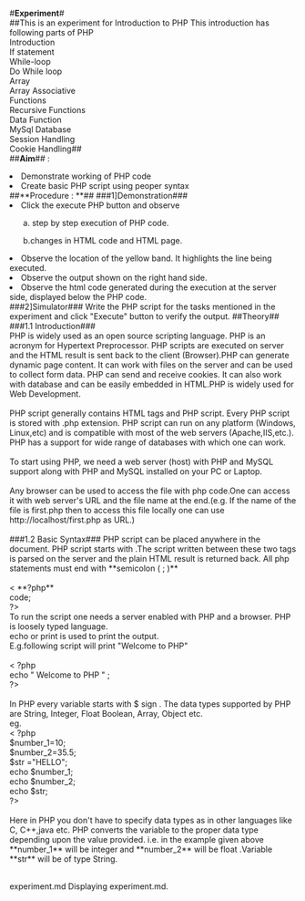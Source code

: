 #**Experiment**#<br>
##This is an experiment for Introduction to PHP
This introduction has following parts of PHP<br>
Introduction<br>
If statement<br>
While-loop<br>
Do While loop<br>
Array<br>
Array Associative<br>
Functions<br>
Recursive Functions<br>
Data Function<br>
MySql Database<br>
Session Handling<br>
Cookie Handling##<br>
##**Aim**## :
<li>Demonstrate working of PHP code</li>
<li>Create basic PHP script using peoper syntax</li>
##**Procedure : **##
###1]Demonstration###
<li>Click the execute PHP button and observe</li>
<ol>a. step by step execution of PHP code.</ol>
<ol>b.changes in HTML code and HTML page.</ol>
<li>Observe the location of the yellow band. It highlights the line being executed.</li>
<li>Observe the output shown on the right hand side.</li>
<li>Observe the html code generated during the execution at the server side, displayed below the PHP code.</li>
###2]Simulator###
Write the PHP script for the tasks mentioned in the experiment and click "Execute" button to verify the output.
##Theory##
###1.1 Introduction###<br>
PHP is widely used as an open source scripting language. PHP is an acronym for Hypertext Preprocessor. PHP scripts are executed on server and the HTML result is sent back to the client (Browser).PHP can generate dynamic page content. It can work with files on the server and can be used to collect form data. PHP can send and receive cookies. It can also work with database and can be easily embedded in HTML.PHP is widely used for Web Development.<br><br>
PHP script generally contains HTML tags and PHP script. Every PHP script is stored with .php extension. PHP script can run on any platform (Windows, Linux,etc) and is compatible with most of the web servers (Apache,IIS,etc.). PHP has a support for wide range of databases with which one can work.<br><br>
To start using PHP, we need a web server (host) with PHP and MySQL support along with PHP and MySQL installed on your PC or Laptop.<br><br>
Any browser can be used to access the file with php code.One can access it with web server's URL and the file name at the end.(e.g. If the name of the file is first.php then to access this file locally one can use http://localhost/first.php as URL.)<br><br>
###1.2 Basic Syntax###
PHP script can be placed anywhere in the document. PHP script starts with <?php and ends with?>.The script written between these two tags is parsed on the server and the plain HTML result is returned back. All php statements must end with **semicolon ( ; )**<br><br>
< **?php**<br>
code;<br>
?><br>
To run the script one needs a server enabled with PHP and a browser. PHP is loosely typed language.<br>
echo or print is used to print the output.<br>
E.g.following script will print "Welcome to PHP"<br><br>
< ?php<br>
echo " Welcome to PHP " ;<br>
?><br><br>
In PHP every variable starts with $ sign . The data types supported by PHP are String, Integer, Float Boolean, Array, Object etc.<br>
eg.<br>
< ?php<br>
$number_1=10;<br>
$number_2=35.5;<br>
$str ="HELLO";<br>
echo $number_1;<br>
echo $number_2;<br>
echo $str;<br>
?><br><br>
Here in PHP you don't have to specify data types as in other languages like C, C++,java etc. PHP converts the variable to the proper data type depending upon the value provided. i.e. in the example given above **number_1** will be integer and **number_2** will be float .Variable **str** will be of type String.<br><br>

experiment.md
Displaying experiment.md.
